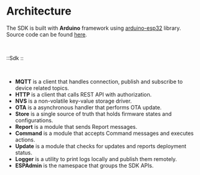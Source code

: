 # Architecture

The SDK is built with **Arduino** framework using [arduino-esp32](https://github.com/espressif/arduino-esp32) library. Source code can be found [here](https://github.com/esp-admin/sdk).

<br>

::Sdk
::

<br>

- **MQTT** is a client that handles connection, publish and subscribe to device related topics.
- **HTTP** is a client that calls REST API with authorization.
- **NVS** is a non-volatile key-value storage driver.
- **OTA** is a asynchronous handler that performs OTA update.
- **Store** is a single source of truth that holds firmware states and configurations.
- **Report** is a module that sends Report messages.
- **Command** is a module that accepts Command messages and executes actions.
- **Update** is a module that checks for updates and reports deployment status.
- **Logger** is a utility to print logs locally and publish them remotely.
- **ESPAdmin** is the namespace that groups the SDK APIs.
